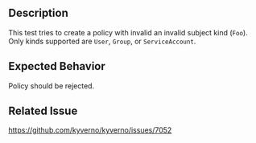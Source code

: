## Description

This test tries to create a policy with invalid an invalid subject kind (`Foo`).
Only kinds supported are `User`, `Group`, or `ServiceAccount`.

## Expected Behavior

Policy should be rejected.

## Related Issue

https://github.com/kyverno/kyverno/issues/7052